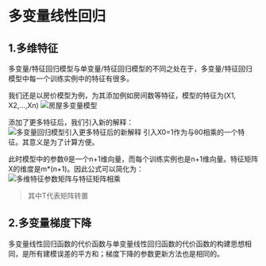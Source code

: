 # 多变量线性回归

## 1.多维特征
多变量/特征回归模型与单变量/特征回归模型的不同之处在于，多变量/特征回归模型中每一个训练实例中的特征有很多。

我们还是以房价模型为例，为其添加例如房间数等特征，模型的特征为(X1, X2,...,Xn)
![房屋多变量模型](https://github.com/yiyading/NLP-and-ML/blob/master/img_ML/%E6%88%BF%E5%B1%8B%E5%A4%9A%E5%8F%98%E9%87%8F%E6%A8%A1%E5%9E%8B.png)

添加了更多特征后，我们引入新的解释：
![多变量回归模型引入更多特征后的新解释](https://github.com/yiyading/NLP-and-ML/blob/master/img_ML/%E5%A4%9A%E5%8F%98%E9%87%8F%E5%9B%9E%E5%BD%92%E6%A8%A1%E5%9E%8B%E5%BC%95%E5%85%A5%E6%9B%B4%E5%A4%9A%E7%89%B9%E5%BE%81%E5%90%8E%E7%9A%84%E8%A7%A3%E9%87%8A.png)
引入X0=1作为与θ0相乘的一个特征。其意义是为了计算方便。

此时模型中的参数θ是一个n+1维向量，而每个训练实例也是n+1维向量。特征矩阵X的维度是m\*(n+1)。因此公式可以简化为：<br>
![多维特征参数矩阵与特征矩阵相乘](https://github.com/yiyading/NLP-and-ML/blob/master/img_ML/%E5%A4%9A%E7%BB%B4%E7%89%B9%E5%BE%81%E5%8F%82%E6%95%B0%E7%9F%A9%E9%98%B5%E4%B8%8E%E7%89%B9%E5%BE%81%E7%9F%A9%E9%98%B5%E7%9B%B8%E4%B9%98.png)
> 其中T代表矩阵转置

## 2.多变量梯度下降
多变量线性回归函数的代价函数与单变量线性回归函数的代价函数的构建思想相同，是所有建模误差的平方和；梯度下降的参数更新方法也是相同的。


